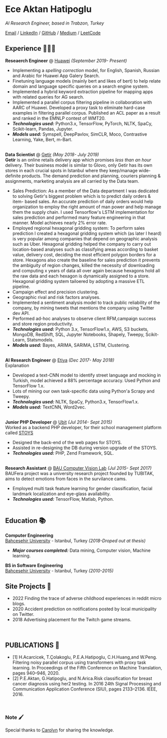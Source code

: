 # Ece Aktan Hatipoglu
_AI Research Engineer, based in Trabzon, Turkey_ <br>

[Email](mailto:eceaktanhatipoglu@gmail.com) / [LinkedIn](https://www.linkedin.com/in/ecehtp/) / [GitHub](https://github.com/pinareceaktan) / [Medium](https://medium.com/@pinareceaktan) / [LeetCode](https://leetcode.com/eceaktanhatipoglu/)


## Experience 👩🏻‍💻
**Reseaerch Engineer** @ [Huawei](https://www.huawei.com/tr/) _(September 2019- Present)_<br>
- Implementing a _spelling correction_ model, for English, Spanish, Russian and Arabic for Huawei App Galery Search.
- Finetuning language models (mainly bert and likes of bert) to help relate domain and language specific queries on a search engine system.
- Implemented a hybrid keyword extraction pipeline for mapping apps with related queries for AG search.
- Implemented a parallel corpus filtering pipeline in collaboration with AARC of
Huawei. Developed a proxy task to eliminate hard-case examples in filtering parallel corpus. Published an ACL paper as a result and ranked in the EMNLP contest of WMT20.
- **_Technologies used:_** Python3.x, TensorFlow, PyTorch, NLTK, SpaCy, Scikit-learn, Pandas, Jupyter.
- **_Models used:_** Symspell, DeepPavlov, SimCLR, Moco, Contrastive Learning, Yake, Bert, m-Bart.
<br><br>

**Data Scientist** @ [Getir](https://getir.com/) _(May 2018- July 2019)_<br>
**Getir** is an online retails delivery app which promises _less than an hour_ delivery. Their business model is similar to Glovo, only Getir has its own stores in each crucial spots in Istanbul where they keep/manage wide-definite products. The demand prediction and planning, couriers planning & assignments, marketing analysis are all carried by the Data team. 
- Sales Prediction: As a member of the Data department I was dedicated to solving Getir's biggest problem which is to predict daily orders & item- based sales. An accurate prediction of daily orders would help organization to employ the right amount of man power and help manage them the supply chain. I used Tensorflow's LSTM implementation for sales prediction and performed many feature engineering in that manner. Model achieves nearly 2% error rate.
- Employed regional hexagonal gridding system: To perform sales prediction I created a hexagonal gridding system which (as later I heard) is very popular among companies that depend on geographic analysis such as Uber. Hexagonal gridding helped the company to carry out location-based analyses such as classifying areas according to basket value, delivery cost, deciding the most efficient polygon borders for a store. Hexagons also create the baseline for sales prediction it prevents the ambiguity of region changes, killed the necessity of downloading and computing x years of data all over again because hexagons hold all the raw data and each hexagon is dynamically assigned to a store. Hexagonal gridding system tailoered by adopting a massive ETL
pipeline.  
- Campaign effect and precision clustering.  
- Geographic rival and risk factors analyses.  
- Implemented a sentiment analysis model to track public reliability of the company, by mining tweets that mentions the company using Twitter dev API.  
- Performed ad-hoc analyses to observe client RFM,campaign success and store region productivity.  
- **_Technologies used:_** Python 3.x, TensorFlow1.x, AWS, S3 buckets, MongoDB, RedShift, SQL, Jupyter Notebooks, Shapely, Tweepy, Scikit-Learn, Statsmodels.
- **_Models used:_** Bayes, ARIMA, SARIMA, LSTM, Clustering.
<br><br>

**AI Research Engineer** @ [Etiya](https://www.etiya.com/tr) _(Dec 2017- May 2018)_<br>
Explanation
- Developed a text-CNN model to identify street language and mocking in Turkish, model achieved a 88% percentage accuracy. Used Python and TensorFlow 1.x. 
- Lots of mining our own task-specific data using Python'a Scrapy and Tweepy.
- **_Technologies used:_** NLTK, SpaCy, Python3.x, TensorFlow1.x.
- **_Models used:_** TextCNN, Word2vec.
<br><br>

**Junior PHP Developer** @ [Ubit](https://www.ubit.com.tr/) _(Jul 2014- Sept 2015)_<br>
Worked as a backend PHP developer, for their school management platform called [STOYS](https://stoys.co/)
- Designed the back-end of the web pages for STOYS.
- Assisted in re-designing the DB during version upgrade of the STOYS.
- **_Technologies used:_** PHP, Zend Framework, SQL.
<br><br>

**Research Assistant** @ [BAU Computer Vision Lab](https://bau.edu.tr/) _(Jul 2015- Sept 2017)_<br>
BAUFera project was a university research project founded by TUBITAK, aims to detect emotions from faces in the survilance cams.   
- Employed multi task feature learning for gender classification, facial landmark localization and eye-glass availability.
- **_Technologies used:_** TensorFlow, Matlab, Python.
<br><br>


## Education 📚
**Computer Engineering** <br>
[Bahcesehir University](https://bau.edu.tr/) - Istanbul, Turkey _(2018-Droped out at thesis)_
- **_Major courses completed:_** Data mining, Computer vision, Machine learning. 

**BS in Software Engineering** <br>
[Bahcesehir University](https://bau.edu.tr/) - Istanbul, Turkey _(2010-2015)_
<br>

## Site Projects 🐝
- 2022 Finding the trace of adverse childhood experiences in reddit micro blogs.
- 2020 Accident prediction on notifications posted by local municipality on Twitter. 
- 2018 Advertising placement for the Twitch game streams.
<br>

## PUBLICATIONS 🔦
  
- [1] H.Acarcicek, T.Çolakoglu, P.E.A.Hatipoglu, C.H.Huang,and W.Peng. Filtering noisy parallel corpus using transformers with proxy task learning. In Proceedings of the Fifth Conference on Machine Translation, pages 940–946, 2020.
- [2] P.E.Aktan, G.Hatipoglu, and N.Arica.Risk classification for breast cancer diagnosis using her2 testing. In 2016 24th Signal Processing and Communication Application Conference (SIU), pages 2133–2136. IEEE, 2016.
<br>

### Note 🖌
Special thanks to [Carolyn](https://workwithcarolyn.com/blog/digital-cv-guide) for sharing the knowledge.
